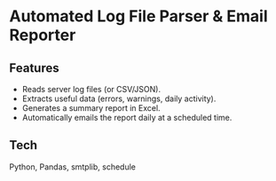 # Automated Log File Parser & Email Reporter

## Features
- Reads server log files (or CSV/JSON).
- Extracts useful data (errors, warnings, daily activity).
- Generates a summary report in Excel.
- Automatically emails the report daily at a scheduled time.

## Tech
Python, Pandas, smtplib, schedule
